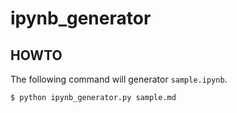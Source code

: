 # ipynb_generator

## HOWTO

The following command will generator `sample.ipynb`.

```
$ python ipynb_generator.py sample.md
```
